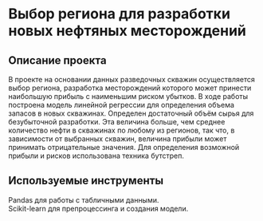 # Выбор региона для разработки новых нефтяных месторождений

## Описание проекта 

В проекте на основании данных разведочных скважин осуществляется выбор региона, разработка месторождений которого может принести наибольшую прибыль с наименьшим риском убытков. В ходе работы построена модель линейной регрессии для определения объема запасов в новых скважинах. Определен достаточный объём сырья для безубыточной разработки. Эта величина больше, чем среднее количество нефти в скважинах по любому из регионов, так что, в зависимости от выбранных скважин, величина прибыли может принимать отрицательные значения. Для определения возможной прибыли и рисков использована техника бутстреп. 

## Используемые инструменты

Pandas для работы с табличными данными.  
Scikit-learn для препроцессинга и создания модели.